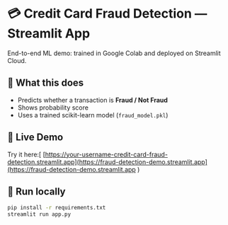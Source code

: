 # 💳 Credit Card Fraud Detection — Streamlit App

End-to-end ML demo: trained in Google Colab and deployed on Streamlit Cloud.

## 🎯 What this does
- Predicts whether a transaction is **Fraud / Not Fraud**
- Shows probability score
- Uses a trained scikit-learn model (`fraud_model.pkl`)

## 🚀 Live Demo
Try it here:[ [https://your-username-credit-card-fraud-detection.streamlit.app](https://fraud-detection-demo.streamlit.app](https://fraud-detection-demo.streamlit.app
)


## 🧩 Run locally
```bash
pip install -r requirements.txt
streamlit run app.py
